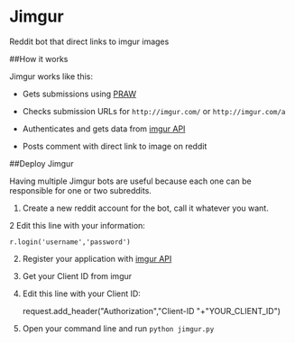 Jimgur
======

Reddit bot that direct links to imgur images

##How it works

Jimgur works like this:

* Gets submissions using [PRAW](https://praw.readthedocs.org/en/latest/)

* Checks submission URLs for `http://imgur.com/` or `http://imgur.com/a`

* Authenticates and gets data from [imgur API](https://api.imgur.com/)

* Posts comment with direct link to image on reddit

##Deploy Jimgur

Having multiple Jimgur bots are useful because each one can be responsible for one or two subreddits.

1. Create a new reddit account for the bot, call it whatever you want.

2  Edit this line with your information:

    r.login('username','password')

2. Register your application with [imgur API](https://api.imgur.com/)

3. Get your Client ID from imgur

4. Edit this line with your Client ID:

    request.add_header("Authorization","Client-ID "+"YOUR_CLIENT_ID")

5. Open your command line and run `python jimgur.py`
